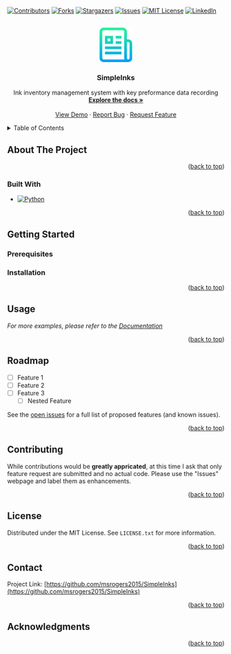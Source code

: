 <!-- Improved compatibility of back to top link: See: https://github.com/othneildrew/Best-README-Template/pull/73 -->
<a name="readme-top"></a>
<!--
*** Thanks for checking out the Best-README-Template. If you have a suggestion
*** that would make this better, please fork the repo and create a pull request
*** or simply open an issue with the tag "enhancement".
*** Don't forget to give the project a star!
*** Thanks again! Now go create something AMAZING! :D
-->



<!-- PROJECT SHIELDS -->
<!--
*** I'm using markdown "reference style" links for readability.
*** Reference links are enclosed in brackets [ ] instead of parentheses ( ).
*** See the bottom of this document for the declaration of the reference variables
*** for contributors-url, forks-url, etc. This is an optional, concise syntax you may use.
*** https://www.markdownguide.org/basic-syntax/#reference-style-links
-->
[![Contributors][contributors-shield]][contributors-url]
[![Forks][forks-shield]][forks-url]
[![Stargazers][stars-shield]][stars-url]
[![Issues][issues-shield]][issues-url]
[![MIT License][license-shield]][license-url]
[![LinkedIn][linkedin-shield]][linkedin-url]



<!-- PROJECT LOGO -->
<br />
<div align="center">
  <a href="https://github.com/msrogers2015/SimpleInks">
    <img src="images/logo.png" alt="Logo" width="80" height="80">
  </a>

<h3 align="center">SimpleInks</h3>

  <p align="center">
    Ink inventory management system with key preformance data recording
    <br />
    <a href="https://github.com/msrogers2015/SimpleInks"><strong>Explore the docs »</strong></a>
    <br />
    <br />
    <a href="https://github.com/msrogers2015/SimpleInks">View Demo</a>
    ·
    <a href="https://github.com/msrogers2015/SimpleInks/issues">Report Bug</a>
    ·
    <a href="https://github.com/msrogers2015/SimpleInks/issues">Request Feature</a>
  </p>
</div>



<!-- TABLE OF CONTENTS -->
<details>
  <summary>Table of Contents</summary>
  <ol>
    <li>
      <a href="#about-the-project">About The Project</a>
      <ul>
        <li><a href="#built-with">Built With</a></li>
      </ul>
    </li>
    <li>
      <a href="#getting-started">Getting Started</a>
      <ul>
        <li><a href="#prerequisites">Prerequisites</a></li>
        <li><a href="#installation">Installation</a></li>
      </ul>
    </li>
    <li><a href="#usage">Usage</a></li>
    <li><a href="#roadmap">Roadmap</a></li>
    <li><a href="#contributing">Contributing</a></li>
    <li><a href="#license">License</a></li>
    <li><a href="#contact">Contact</a></li>
    <li><a href="#acknowledgments">Acknowledgments</a></li>
  </ol>
</details>



<!-- ABOUT THE PROJECT -->
## About The Project

<!--[![Product Name Screen Shot][product-screenshot]](https://example.com)-->


<p align="right">(<a href="#readme-top">back to top</a>)</p>



### Built With

* [![Python][Python.py]][Python-url]

<p align="right">(<a href="#readme-top">back to top</a>)</p>



<!-- GETTING STARTED -->
## Getting Started



### Prerequisites



### Installation



<p align="right">(<a href="#readme-top">back to top</a>)</p>



<!-- USAGE EXAMPLES -->
## Usage


_For more examples, please refer to the [Documentation](https://example.com)_

<p align="right">(<a href="#readme-top">back to top</a>)</p>



<!-- ROADMAP -->
## Roadmap

- [ ] Feature 1
- [ ] Feature 2
- [ ] Feature 3
    - [ ] Nested Feature

See the [open issues](https://github.com/msrogers2015/SimpleInks/issues) for a full list of proposed features (and known issues).

<p align="right">(<a href="#readme-top">back to top</a>)</p>



<!-- CONTRIBUTING -->
## Contributing

While contributions would be **greatly appricated**, at this time I ask that only feature request are submitted and no actual code. Please use the "Issues" webpage
and label them as enhancements. 

<p align="right">(<a href="#readme-top">back to top</a>)</p>



<!-- LICENSE -->
## License

Distributed under the MIT License. See `LICENSE.txt` for more information.

<p align="right">(<a href="#readme-top">back to top</a>)</p>



<!-- CONTACT -->
## Contact

Project Link: [https://github.com/msrogers2015/SimpleInks](https://github.com/msrogers2015/SimpleInks)

<p align="right">(<a href="#readme-top">back to top</a>)</p>



<!-- ACKNOWLEDGMENTS -->
## Acknowledgments


<p align="right">(<a href="#readme-top">back to top</a>)</p>



<!-- MARKDOWN LINKS & IMAGES -->
<!-- https://www.markdownguide.org/basic-syntax/#reference-style-links -->
[contributors-shield]: https://img.shields.io/github/contributors/msrogers2015/SimpleInks.svg?style=for-the-badge
[contributors-url]: https://github.com/msrogers2015/SimpleInks/graphs/contributors
[forks-shield]: https://img.shields.io/github/forks/msrogers2015/SimpleInks.svg?style=for-the-badge
[forks-url]: https://github.com/msrogers2015/SimpleInks/network/members
[stars-shield]: https://img.shields.io/github/stars/msrogers2015/SimpleInks.svg?style=for-the-badge
[stars-url]: https://github.com/msrogers2015/SimpleInks/stargazers
[issues-shield]: https://img.shields.io/github/issues/msrogers2015/SimpleInks.svg?style=for-the-badge
[issues-url]: https://github.com/msrogers2015/SimpleInks/issues
[license-shield]: https://img.shields.io/github/license/msrogers2015/SimpleInks.svg?style=for-the-badge
[license-url]: https://github.com/msrogers2015/SimpleInks/blob/master/LICENSE.txt
[linkedin-shield]: https://img.shields.io/badge/-LinkedIn-black.svg?style=for-the-badge&logo=linkedin&colorB=555
[linkedin-url]: https://linkedin.com/in/marquel-rogers-a363b0191
[product-screenshot]: images/screenshot.png
[Next.js]: https://img.shields.io/badge/next.js-000000?style=for-the-badge&logo=nextdotjs&logoColor=white
[Next-url]: https://nextjs.org/
[Python.py]: https://img.shields.io/badge/Python-20232A?style=for-the-badge&logo=python&logoColor=61DAFB
[Python-url]: https://www.python.org/

